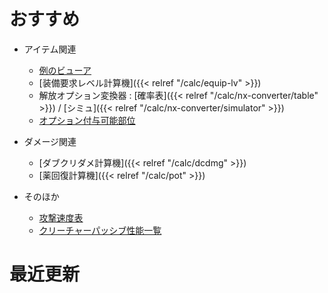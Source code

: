 # おすすめ

* アイテム関連
  * [例のビューア](https://rsvzuiun.github.io/rs-item-viewer/)
  * [装備要求レベル計算機]({{< relref "/calc/equip-lv" >}})
  * 解放オプション変換器 : [確率表]({{< relref "/calc/nx-converter/table" >}}) / [シミュ]({{< relref "/calc/nx-converter/simulator" >}})
  * [オプション付与可能部位](https://docs.google.com/spreadsheets/d/1QZ3CZSsYtcK-LsFyYl1FheEvL4QBL28ATxgZk2f_244/edit?usp=sharing)

* ダメージ関連
  * [ダブクリダメ計算機]({{< relref "/calc/dcdmg" >}})
  * [薬回復計算機]({{< relref "/calc/pot" >}})

* そのほか
  * [攻撃速度表](https://docs.google.com/spreadsheets/d/1G9yzK6KYLXdabwJRfoUMCWbTkjJc8dWIoyeTRE9KnG8/edit?usp=drive_link)
  * [クリーチャーパッシブ性能一覧](https://docs.google.com/spreadsheets/d/1BgRAY4vW9yzveouQfJC1R3tRRIxb43qmMat3fR0KzRc/edit?usp=drive_link)

# 最近更新
